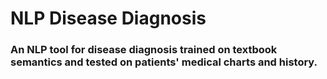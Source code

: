 # NLP Disease Diagnosis
### An NLP tool for disease diagnosis trained on textbook semantics and tested on patients' medical charts and history.
